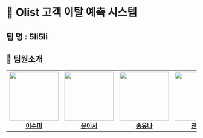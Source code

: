 # 🧾 Olist 고객 이탈 예측 시스템
## 팀 명 : 5li5li
## 👥 팀원소개
<p align="center">
<table width="100%">
  <tr align="center">
    <td width="16%">
      <a href="https://github.com/ypck">
        <img src="assets/보네카 암발라부.webp" width="130" height="130"><br>
        <b>이수미</b>
      </a>
    </td>
    <td width="16%">
      <a href="https://github.com/seunghak-kim">
        <img src="assets/브루발로니 룰릴롤리.webp" width="130" height="130"><br>
        <b>윤이서</b>
      </a>
    </td>
    <td width="16%">
      <a href="https://github.com/juyeong608">
        <img src="assets/블루베리니 옥토푸시니.webp" width="130" height="130"><br>
        <b>송유나</b>
      </a>
    </td>
    <td width="16%">
      <a href="https://github.com/1203choi">
        <img src="assets/퉁퉁퉁퉁퉁퉁퉁퉁퉁 사후르.webp" width="130" height="130"><br>
        <b>전정규</b>
      </a>
    </td>
    <td width="16%">
      <a href="https://github.com/새로운팀원깃허브아이디">
        <img src="assets/새로운팀원이미지.webp" width="130" height="130"><br>
        <b>이원지희</b>
      </a>
    </td>
  </tr>
</table>
</p>
</table>
</p>
